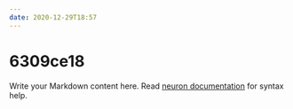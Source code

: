 ```yaml
---
date: 2020-12-29T18:57
---
```


# 6309ce18

Write your Markdown content here. Read [neuron documentation](https://neuron.zettel.page/2011404.html) for syntax help.

